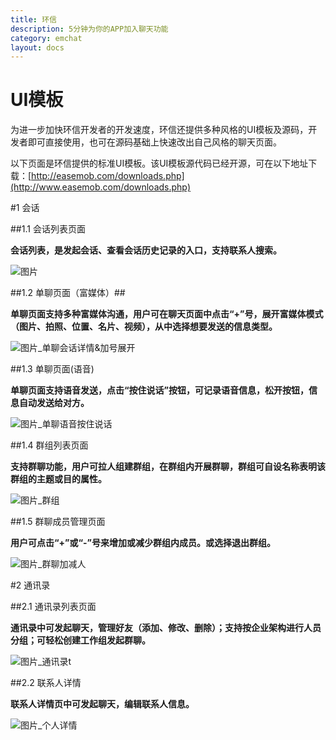 ```yaml
---
title: 环信
description: 5分钟为你的APP加入聊天功能
category: emchat
layout: docs
---
```


# UI模板

为进一步加快环信开发者的开发速度，环信还提供多种风格的UI模板及源码，开发者即可直接使用，也可在源码基础上快速改出自己风格的聊天页面。

以下页面是环信提供的标准UI模板。该UI模板源代码已经开源，可在以下地址下载：[http://easemob.com/downloads.php](http://www.easemob.com/downloads.php)


#1 会话


##1.1 会话列表页面

**会话列表，是发起会话、查看会话历史记录的入口，支持联系人搜索。**

![图片](chatlist.png)


##1.2 单聊页面（富媒体）##

**单聊页面支持多种富媒体沟通，用户可在聊天页面中点击“+”号，展开富媒体模式（图片、拍照、位置、名片、视频），从中选择想要发送的信息类型。**


![图片_单聊会话详情&加号展开](chatdetail.png)

##1.3 单聊页面(语音)


**单聊页面支持语音发送，点击“按住说话”按钮，可记录语音信息，松开按钮，信息自动发送给对方。**

![图片_单聊语音按住说话](chattalk.png)


##1.4 群组列表页面

**支持群聊功能，用户可拉人组建群组，在群组内开展群聊，群组可自设名称表明该群组的主题或目的属性。**

![图片_群组](groupchat.png)

##1.5 群聊成员管理页面

**用户可点击“+”或“-”号来增加或减少群组内成员。或选择退出群组。**


![图片_群聊加减人](groupdetails.png)


#2 通讯录

##2.1 通讯录列表页面

**通讯录中可发起聊天，管理好友（添加、修改、删除）；支持按企业架构进行人员分组；可轻松创建工作组发起群聊。**

![图片_通讯录t](addresslist.png)


##2.2 联系人详情

**联系人详情页中可发起聊天，编辑联系人信息。**

![图片_个人详情](persondetail.png)



